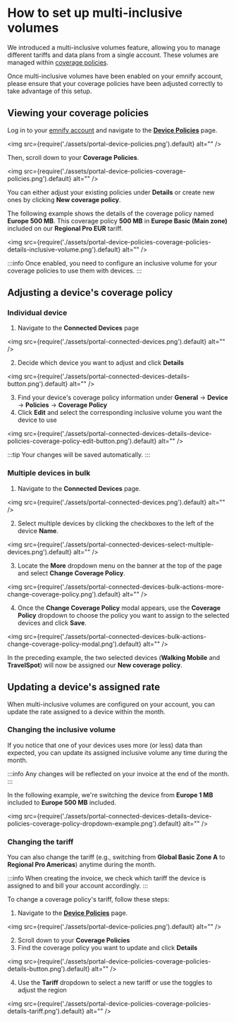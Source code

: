 # How to set up multi-inclusive volumes

We introduced a multi-inclusive volumes feature, allowing you to manage different tariffs and data plans from a single account. 
These volumes are managed within [coverage policies](/services/endpoint-management-and-group-policies#coverage-policies).

Once multi-inclusive volumes have been enabled on your emnify account, please ensure that your coverage policies have been adjusted correctly to take advantage of this setup.

## Viewing your coverage policies

Log in to your [emnify account](https://portal.emnify.com/sign) and navigate to the [**Device Policies**](https://portal.emnify.com/device-policies) page.

<img
  src={require('./assets/portal-device-policies.png').default}
  alt=""
/>

Then, scroll down to your **Coverage Policies**.

<img
  src={require('./assets/portal-device-policies-coverage-policies.png').default}
  alt=""
/>

You can either adjust your existing policies under **Details** or create new ones by clicking **New coverage policy**. 

The following example shows the details of the coverage policy named **Europe 500 MB**. 
This coverage policy **500 MB** in **Europe Basic (Main zone)** included on our **Regional Pro EUR** tariff.

<img
  src={require('./assets/portal-device-policies-coverage-policies-details-inclusive-volume.png').default}
  alt=""
/>

:::info
Once enabled, you need to configure an inclusive volume for your coverage policies to use them with devices.
:::

## Adjusting a device's coverage policy

### Individual device

1. Navigate to the **Connected Devices** page

<img
  src={require('./assets/portal-connected-devices.png').default}
  alt=""
/>

2. Decide which device you want to adjust and click **Details**

<img
  src={require('./assets/portal-connected-devices-details-button.png').default}
  alt=""
/>

3. Find your device's coverage policy information under **General** → **Device** → **Policies** → **Coverage Policy**
4. Click **Edit** and select the corresponding inclusive volume you want the device to use

<img
  src={require('./assets/portal-connected-devices-details-device-policies-coverage-policy-edit-button.png').default}
  alt=""
/>

:::tip
Your changes will be saved automatically.
:::

### Multiple devices in bulk 

1. Navigate to the **Connected Devices** page.

<img
  src={require('./assets/portal-connected-devices.png').default}
  alt=""
/>

2. Select multiple devices by clicking the checkboxes to the left of the device **Name**.

<img
  src={require('./assets/portal-connected-devices-select-multiple-devices.png').default}
  alt=""
/>

3. Locate the **More** dropdown menu on the banner at the top of the page and select **Change Coverage Policy**.

<img
  src={require('./assets/portal-connected-devices-bulk-actions-more-change-coverage-policy.png').default}
  alt=""
/>

4. Once the **Change Coverage Policy** modal appears, use the **Coverage Policy** dropdown to choose the policy you want to assign to the selected devices and click **Save**.

<img
  src={require('./assets/portal-connected-devices-bulk-actions-change-coverage-policy-modal.png').default}
  alt=""
/>

In the preceding example, the two selected devices (**Walking Mobile** and **TravelSpot**) will now be assigned our **New coverage policy**.

## Updating a device's assigned rate

When multi-inclusive volumes are configured on your account, you can update the rate assigned to a device within the month. 

### Changing the inclusive volume

If you notice that one of your devices uses more (or less) data than expected, you can update its assigned inclusive volume any time during the month. 

:::info
Any changes will be reflected on your invoice at the end of the month.
:::

In the following example, we're switching the device from **Europe 1 MB** included to **Europe 500 MB** included.

<img
  src={require('./assets/portal-connected-devices-details-device-policies-coverage-policy-dropdown-example.png').default}
  alt=""
/>

### Changing the tariff

You can also change the tariff (e.g., switching from **Global Basic Zone A** to **Regional Pro Americas**) anytime during the month. 

:::info
When creating the invoice, we check which tariff the device is assigned to and bill your account accordingly.
:::

To change a coverage policy's tariff, follow these steps:

1. Navigate to the [**Device Policies**](https://portal.emnify.com/device-policies) page.

<img
  src={require('./assets/portal-device-policies.png').default}
  alt=""
/>

2. Scroll down to your **Coverage Policies**
3. Find the coverage policy you want to update and click **Details**

<img
  src={require('./assets/portal-device-policies-coverage-policies-details-button.png').default}
  alt=""
/>

4. Use the **Tariff** dropdown to select a new tariff or use the toggles to adjust the region

<img
  src={require('./assets/portal-device-policies-coverage-policies-details-tariff.png').default}
  alt=""
/>
